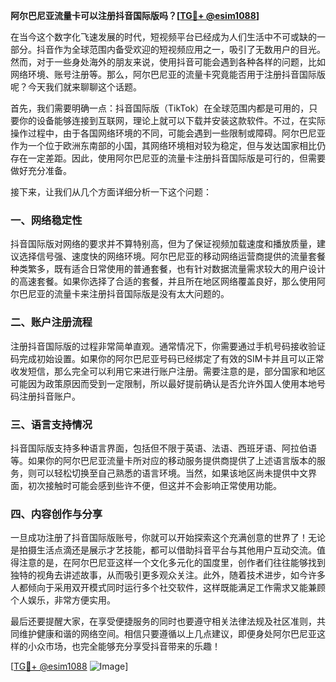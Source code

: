 **阿尔巴尼亚流量卡可以注册抖音国际版吗？[[TG💪+ @esim1088](https://t.me/s/esim1088)]**

在当今这个数字化飞速发展的时代，短视频平台已经成为人们生活中不可或缺的一部分。抖音作为全球范围内备受欢迎的短视频应用之一，吸引了无数用户的目光。然而，对于一些身处海外的朋友来说，使用抖音可能会遇到各种各样的问题，比如网络环境、账号注册等。那么，阿尔巴尼亚的流量卡究竟能否用于注册抖音国际版呢？今天我们就来聊聊这个话题。

首先，我们需要明确一点：抖音国际版（TikTok）在全球范围内都是可用的，只要你的设备能够连接到互联网，理论上就可以下载并安装这款软件。不过，在实际操作过程中，由于各国网络环境的不同，可能会遇到一些限制或障碍。阿尔巴尼亚作为一个位于欧洲东南部的小国，其网络环境相对较为稳定，但与发达国家相比仍存在一定差距。因此，使用阿尔巴尼亚的流量卡注册抖音国际版是可行的，但需要做好充分准备。

接下来，让我们从几个方面详细分析一下这个问题：

### 一、网络稳定性

抖音国际版对网络的要求并不算特别高，但为了保证视频加载速度和播放质量，建议选择信号强、速度快的网络环境。阿尔巴尼亚的移动网络运营商提供的流量套餐种类繁多，既有适合日常使用的普通套餐，也有针对数据流量需求较大的用户设计的高速套餐。如果你选择了合适的套餐，并且所在地区网络覆盖良好，那么使用阿尔巴尼亚的流量卡来注册抖音国际版是没有太大问题的。

### 二、账户注册流程

注册抖音国际版的过程非常简单直观。通常情况下，你需要通过手机号码接收验证码完成初始设置。如果你的阿尔巴尼亚号码已经绑定了有效的SIM卡并且可以正常收发短信，那么完全可以利用它来进行账户注册。需要注意的是，部分国家和地区可能因为政策原因而受到一定限制，所以最好提前确认是否允许外国人使用本地号码注册抖音账户。

### 三、语言支持情况

抖音国际版支持多种语言界面，包括但不限于英语、法语、西班牙语、阿拉伯语等。如果你的阿尔巴尼亚流量卡所对应的移动服务提供商提供了上述语言版本的服务，则可以轻松切换至自己熟悉的语言环境。当然，如果该地区尚未提供中文界面，初次接触时可能会感到些许不便，但这并不会影响正常使用功能。

### 四、内容创作与分享

一旦成功注册了抖音国际版账号，你就可以开始探索这个充满创意的世界了！无论是拍摄生活点滴还是展示才艺技能，都可以借助抖音平台与其他用户互动交流。值得注意的是，在阿尔巴尼亚这样一个文化多元化的国度里，创作者们往往能够找到独特的视角去讲述故事，从而吸引更多观众关注。此外，随着技术进步，如今许多人都倾向于采用双开模式同时运行多个社交软件，这样既能满足工作需求又能兼顾个人娱乐，非常方便实用。

最后还要提醒大家，在享受便捷服务的同时也要遵守相关法律法规及社区准则，共同维护健康和谐的网络空间。相信只要遵循以上几点建议，即便身处阿尔巴尼亚这样的小众市场，也完全能够充分享受抖音带来的乐趣！

[[TG💪+ @esim1088](https://t.me/s/esim1088) ![Image](https://i.postimg.cc/4NQfJmqS/Snipaste-2025-05-13-00-14-12.png)]